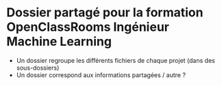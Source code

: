 # Dossier partagé pour la formation OpenClassRooms Ingénieur Machine Learning
- Un dossier regroupe les différents fichiers de chaque projet (dans des sous-dossiers)
- Un dossier correspond aux informations partagées / autre ?
